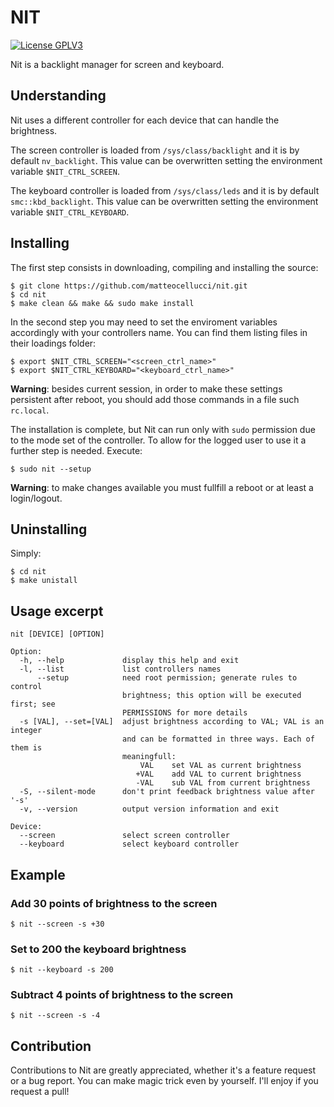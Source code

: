 # NIT

[![License GPLV3](https://www.gnu.org/graphics/gplv3-88x31.png "License GPLv3")
](https://github.com/matteocellucci/nit/blob/master/LICENSE)

Nit is a backlight manager for screen and keyboard.

## Understanding
Nit uses a different controller for each device that can handle the brightness.

The screen controller is loaded from `/sys/class/backlight` and it is by
default `nv_backlight`. This value can be overwritten setting the environment
variable `$NIT_CTRL_SCREEN`.

The keyboard controller is loaded from `/sys/class/leds` and it is by default
`smc::kbd_backlight`. This value can be overwritten setting the environment
variable `$NIT_CTRL_KEYBOARD`.

## Installing
The first step consists in downloading, compiling and installing the source:
``` shell session
$ git clone https://github.com/matteocellucci/nit.git
$ cd nit
$ make clean && make && sudo make install
```
In the second step you may need to set the enviroment variables accordingly
with your controllers name. You can find them listing files in their loadings
folder:
``` shell session
$ export $NIT_CTRL_SCREEN="<screen_ctrl_name>"
$ export $NIT_CTRL_KEYBOARD="<keyboard_ctrl_name>"
```
**Warning**: besides current session, in order to make these settings
persistent after reboot, you should add those commands in a file such
`rc.local`.

The installation is complete, but Nit can run only with `sudo` permission due
to the mode set of the controller. To allow for the logged user to use it a
further step is needed. Execute:
``` shell session
$ sudo nit --setup
```
**Warning**: to make changes available you must fullfill a reboot or at least a 
login/logout.

## Uninstalling
Simply:
``` shell session
$ cd nit
$ make unistall
```

## Usage excerpt
```
nit [DEVICE] [OPTION]

Option:
  -h, --help             display this help and exit
  -l, --list             list controllers names
      --setup            need root permission; generate rules to control
                         brightness; this option will be executed first; see
                         PERMISSIONS for more details
  -s [VAL], --set=[VAL]  adjust brightness according to VAL; VAL is an integer
                         and can be formatted in three ways. Each of them is
                         meaningfull:
                             VAL    set VAL as current brightness
                            +VAL    add VAL to current brightness
                            -VAL    sub VAL from current brightness
  -S, --silent-mode      don't print feedback brightness value after '-s'
  -v, --version          output version information and exit

Device:
  --screen               select screen controller
  --keyboard             select keyboard controller
```

## Example
### Add 30 points of brightness to the screen
``` shell session
$ nit --screen -s +30
```
### Set to 200 the keyboard brightness
``` shell session
$ nit --keyboard -s 200
```
### Subtract 4 points of brightness to the screen
``` shell session
$ nit --screen -s -4
```

## Contribution
Contributions to Nit are greatly appreciated, whether it's a feature request or
a bug report. You can make magic trick even by yourself. I'll enjoy if you
request a pull!
